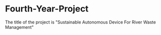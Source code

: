 # Fourth-Year-Project
The title of the project is "Sustainable Autonomous Device For River Waste Management"
